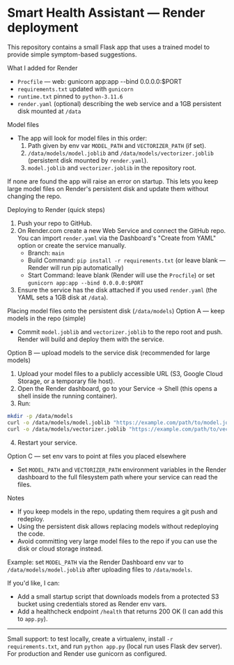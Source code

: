 # Smart Health Assistant — Render deployment

This repository contains a small Flask app that uses a trained model to provide simple symptom-based suggestions.

What I added for Render
- `Procfile` — web: gunicorn app:app --bind 0.0.0.0:$PORT
- `requirements.txt` updated with `gunicorn`
- `runtime.txt` pinned to `python-3.11.6`
- `render.yaml` (optional) describing the web service and a 1GB persistent disk mounted at `/data`

Model files
- The app will look for model files in this order:
  1. Path given by env var `MODEL_PATH` and `VECTORIZER_PATH` (if set).
  2. `/data/models/model.joblib` and `/data/models/vectorizer.joblib` (persistent disk mounted by `render.yaml`).
  3. `model.joblib` and `vectorizer.joblib` in the repository root.

If none are found the app will raise an error on startup. This lets you keep large model files on Render's persistent disk and update them without changing the repo.

Deploying to Render (quick steps)
1. Push your repo to GitHub.
2. On Render.com create a new Web Service and connect the GitHub repo. You can import `render.yaml` via the Dashboard's "Create from YAML" option or create the service manually.
   - Branch: `main`
   - Build Command: `pip install -r requirements.txt` (or leave blank — Render will run pip automatically)
   - Start Command: leave blank (Render will use the `Procfile`) or set `gunicorn app:app --bind 0.0.0.0:$PORT`
3. Ensure the service has the disk attached if you used `render.yaml` (the YAML sets a 1GB disk at `/data`).

Placing model files onto the persistent disk (`/data/models`)
Option A — keep models in the repo (simple)
- Commit `model.joblib` and `vectorizer.joblib` to the repo root and push. Render will build and deploy them with the service.

Option B — upload models to the service disk (recommended for large models)
1. Upload your model files to a publicly accessible URL (S3, Google Cloud Storage, or a temporary file host).
2. Open the Render dashboard, go to your Service -> Shell (this opens a shell inside the running container).
3. Run:

```bash
mkdir -p /data/models
curl -o /data/models/model.joblib "https://example.com/path/to/model.joblib"
curl -o /data/models/vectorizer.joblib "https://example.com/path/to/vectorizer.joblib"
```

4. Restart your service.

Option C — set env vars to point at files you placed elsewhere
- Set `MODEL_PATH` and `VECTORIZER_PATH` environment variables in the Render dashboard to the full filesystem path where your service can read the files.

Notes
- If you keep models in the repo, updating them requires a git push and redeploy.
- Using the persistent disk allows replacing models without redeploying the code.
- Avoid committing very large model files to the repo if you can use the disk or cloud storage instead.

Example: set `MODEL_PATH` via the Render Dashboard env var to `/data/models/model.joblib` after uploading files to `/data/models`.

If you'd like, I can:
- Add a small startup script that downloads models from a protected S3 bucket using credentials stored as Render env vars.
- Add a healthcheck endpoint `/health` that returns 200 OK (I can add this to `app.py`).

---
Small support: to test locally, create a virtualenv, install `-r requirements.txt`, and run `python app.py` (local run uses Flask dev server). For production and Render use gunicorn as configured.
